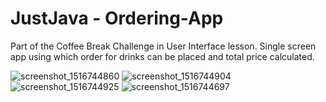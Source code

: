# JustJava - Ordering-App



Part of the Coffee Break Challenge in User Interface lesson. Single screen app using which order for drinks can be placed and total price calculated.

![screenshot_1516744860](https://user-images.githubusercontent.com/23194592/44963769-078efa80-af2d-11e8-84a2-6bbdccc151db.png)
![screenshot_1516744904](https://user-images.githubusercontent.com/23194592/44963770-078efa80-af2d-11e8-9acb-a7b1e0d0966f.png)
![screenshot_1516744925](https://user-images.githubusercontent.com/23194592/44963771-078efa80-af2d-11e8-80e1-f79d031f1c85.png)
![screenshot_1516744697](https://user-images.githubusercontent.com/23194592/44963772-078efa80-af2d-11e8-8494-c4215e6cb132.png)
